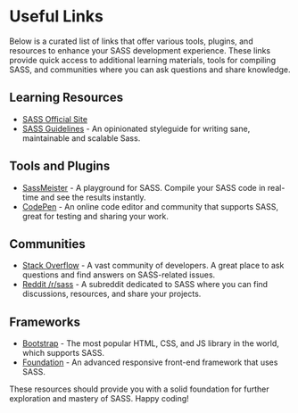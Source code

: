 # Useful Links

Below is a curated list of links that offer various tools, plugins, and resources to enhance your SASS development experience. These links provide quick access to additional learning materials, tools for compiling SASS, and communities where you can ask questions and share knowledge.

## Learning Resources
- [SASS Official Site](https://sass-lang.com/)
- [SASS Guidelines](https://sass-guidelin.es/) - An opinionated styleguide for writing sane, maintainable and scalable Sass.

## Tools and Plugins
- [SassMeister](https://www.sassmeister.com/) - A playground for SASS. Compile your SASS code in real-time and see the results instantly.
- [CodePen](https://codepen.io/) - An online code editor and community that supports SASS, great for testing and sharing your work.

## Communities
- [Stack Overflow](https://stackoverflow.com/questions/tagged/sass) - A vast community of developers. A great place to ask questions and find answers on SASS-related issues.
- [Reddit /r/sass](https://www.reddit.com/r/Sass/) - A subreddit dedicated to SASS where you can find discussions, resources, and share your projects.

## Frameworks
- [Bootstrap](https://getbootstrap.com/) - The most popular HTML, CSS, and JS library in the world, which supports SASS.
- [Foundation](https://foundation.zurb.com/) - An advanced responsive front-end framework that uses SASS.

These resources should provide you with a solid foundation for further exploration and mastery of SASS. Happy coding!